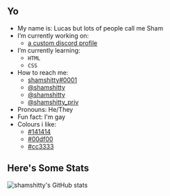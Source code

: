 ## Yo

- My name is: Lucas but lots of people call me Sham
- I’m currently working on:
    * [a custom discord profile](https://projects.shamshitty.xyz/discordprofile/)
- I’m currently learning:
    * `HTML`
    * `CSS`
- How to reach me:
    * [shamshitty#0001](https://discord.com/channels/@me)
    * [@shamshitty](https://www.instagram.com/shamshitty/)
    * [@shamshitty](https://t.me/shamshitty)
    * [@shamshitty_priv](https://twitter.com/shamshitty_priv)
- Pronouns: He/They
- Fun fact: I'm gay
- Colours i like:
    * [#141414](https://www.htmlcsscolor.com/hex/141414)
    * [#00df00](https://www.htmlcsscolor.com/hex/00df00)
    * [#cc3333](https://www.htmlcsscolor.com/hex/cc3333)

## Here's Some Stats

![shamshitty's GitHub stats](https://github-readme-stats.vercel.app/api?username=shamshitty&show_icons=true&theme=dark)